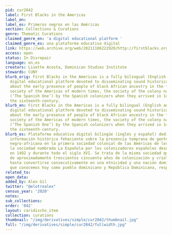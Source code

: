 ```yaml
---
pid: cur2042
label: First Blacks in the Americas
label_en:
label_es: Primeros negros en las Américas
section: Collections & Curations
genre: Thematic Curations
claimed_genre_en: 'a digital educational platform '
claimed_genre_es: una plataforma educativa digital
link: https://web.archive.org/web/20211106222920/http://firstblacks.org/en/
access: open
status: In Disrepair
language: en,es
creators: Lisette Acosta, Dominican Studies Institute
stewards: CUNY
blurb_orig: First Blacks in the Americas is a fully bilingual (English and Spanish)
  digital educational platform devoted to disseminating sound historical information
  about the early presence of people of black African ancestry in the first colonial
  society of the Americas of modern times, the society of the colony named La Española
  (‘The Spanish One’) by the Spanish colonizers when they arrived in 1492 and throughout
  the sixteenth-century.
blurb_en: First Blacks in the Americas is a fully bilingual (English and Spanish)
  digital educational platform devoted to disseminating sound historical information
  about the early presence of people of black African ancestry in the first colonial
  society of the Americas of modern times, the society of the colony named La Española
  (‘The Spanish One’) by the Spanish colonizers when they arrived in 1492 and throughout
  the sixteenth-century.
blurb_es: Plataforma educativa digital bilingüe (inglés y español) dedicada a difundir
  información histórica fehaciente sobre la presencia temprana de gente de ascendencia
  negro-africana en la primera sociedad colonial de las Américas de los tiempos modernos,
  la sociedad nombrada La Española por los colonizadores españoles desde que llegaron
  en 1492 y durante todo el siglo XVI. Se trata de la misma sociedad que, en un proceso
  de aproximadamente trescientos cincuenta años de colonización y criollización, evolucionaría
  hasta convertirse consecutivamente en una etnicidad y una nación dominicanas a las
  que conocemos hoy como pueblo dominicano y República Dominicana, respectivamente.
related_to:
open_data:
added_by: Alex Gil
twitter: "@elotroalex"
census_year: '2020'
notes:
sub_collections:
order: '042'
layout: caridischo_item
collection: curations
thumbnail: "/img/derivatives/simple/cur2042/thumbnail.jpg"
full: "/img/derivatives/simple/cur2042/fullwidth.jpg"
---
```


